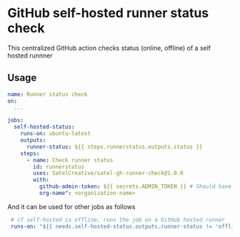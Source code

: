 # GitHub self-hosted runner status check 
This centralized GitHub action checks status (online, offline) of a self hosted runnner 

## Usage 
```yml
name: Runner status check
on:
  ... 

jobs:
  self-hosted-status:
    runs-on: ubuntu-latest
    outputs:
      runner-status: ${{ steps.runnerstatus.outputs.status }}
    steps:
      - name: Check runner status
        id: runnerstatus
        uses: SatelCreative/satel-gh-runner-check@1.0.0
        with:       
          github-admin-token: ${{ secrets.ADMIN_TOKEN }} # Should have access to manage runner
          org-name": <organization-name>
```
        
And it can be used for other jobs as follows
```yml
 # if self-hosted is offline, runs the job on a GitHub hosted runner
 runs-on: "${{ needs.self-hosted-status.outputs.runner-status != 'offline' && 'self-hosted' || 'ubuntu-latest' }}" 
```
